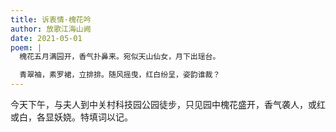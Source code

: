 ```yaml
---
title: 诉衷情·槐花吟
author: 放歌江海山阙
date: 2021-05-01
poem: |
  槐花五月满园开，香气扑鼻来。宛似天山仙女，月下出瑶台。

  青翠袖，素罗裙，立排排。随风摇曳，红白纷呈，姿韵谁裁？
---
```


今天下午，与夫人到中关村科技园公园徒步，只见园中槐花盛开，香气袭人，或红或白，各显妖娆。特填词以记。
